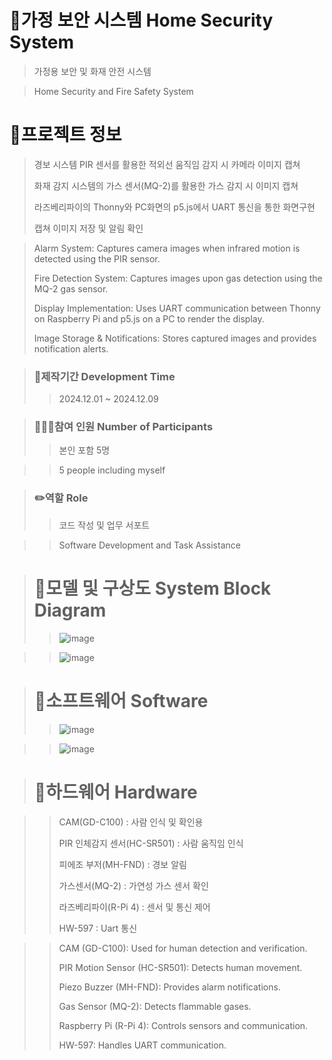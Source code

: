 # 🏡가정 보안 시스템 Home Security System
>
> 가정용 보안 및 화재 안전 시스템



> Home Security and Fire Safety System
>
# 📄프로젝트 정보
>
> 경보 시스템 PIR 센서를 활용한 적외선 움직임 감지 시 카메라 이미지 캡쳐
>
> 화재 감지 시스템의 가스 센서(MQ-2)를 활용한 가스 감지 시 이미지 캡쳐
>
> 라즈베리파이의 Thonny와 PC화면의 p5.js에서 UART 통신을 통한 화면구현
>
> 캡쳐 이미지 저장 및 알림 확인




> Alarm System: Captures camera images when infrared motion is detected using the PIR sensor.
> 
> Fire Detection System: Captures images upon gas detection using the MQ-2 gas sensor.
> 
> Display Implementation: Uses UART communication between Thonny on Raspberry Pi and p5.js on a PC to render the display.
> 
> Image Storage & Notifications: Stores captured images and provides notification alerts.



>### 📅제작기간 Development Time
>
>>2024.12.01 ~ 2024.12.09


>### 🧑‍🤝‍🧑참여 인원 Number of Participants
>
>> 본인 포함 5명



>> 5 people including myself


>### ✏️역할 Role
>
>> 코드 작성 및 업무 서포트



>>Software Development and Task Assistance

># 🔀모델 및 구상도 System Block Diagram
>
>> ![image](https://github.com/user-attachments/assets/e3dca081-d317-4456-8b60-17dcf7bda263)

>
>> ![image](https://github.com/user-attachments/assets/18fcc6e7-0807-4dc0-a95b-f7232e677d78)




># 🔡소프트웨어 Software
>> ![image](https://github.com/user-attachments/assets/d4f92356-480e-4d7f-9a55-a3bedadfed33)

>> ![image](https://github.com/user-attachments/assets/2e39c866-cc8f-486b-acdf-8b0034b02ac7)

># 🔌하드웨어 Hardware

>> CAM(GD-C100) : 사람 인식 및 확인용
>> 
>> PIR 인체감지 센서(HC-SR501) : 사람 움직임 인식
>> 
>> 피에조 부저(MH-FND) : 경보 알림
>> 
>> 가스센서(MQ-2) : 가연성 가스 센서 확인
>> 
>> 라즈베리파이(R-Pi 4) : 센서 및 통신 제어
>> 
>> HW-597 : Uart 통신



>> CAM (GD-C100): Used for human detection and verification.
>> 
>> PIR Motion Sensor (HC-SR501): Detects human movement.
>> 
>> Piezo Buzzer (MH-FND): Provides alarm notifications.
>> 
>> Gas Sensor (MQ-2): Detects flammable gases.
>> 
>> Raspberry Pi (R-Pi 4): Controls sensors and communication.
>> 
>> HW-597: Handles UART communication.






























